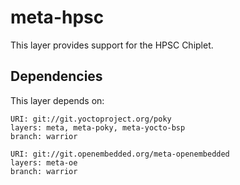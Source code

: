 meta-hpsc
=========

This layer provides support for the HPSC Chiplet.

Dependencies
------------

This layer depends on:

	URI: git://git.yoctoproject.org/poky
	layers: meta, meta-poky, meta-yocto-bsp
	branch: warrior

	URI: git://git.openembedded.org/meta-openembedded
	layers: meta-oe
	branch: warrior
